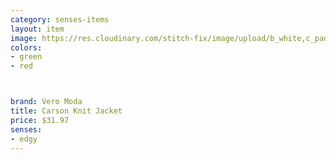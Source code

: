 ```yaml
---
category: senses-items
layout: item
image: https://res.cloudinary.com/stitch-fix/image/upload/b_white,c_pad,dpr_1.0,f_auto,h_150,q_auto,w_150/v1661376869/skkvl15mueonhdd7trm5.jpg
colors: 
- green
- red



brand: Vero Moda
title: Carson Knit Jacket
price: $31.97
senses:
- edgy
---
```







